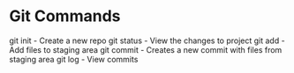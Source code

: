 # Git Commands

git init - Create a new repo
git status - View the changes to project
git add - Add files to staging area
git commit - Creates a new commit with files from staging area
git log - View commits